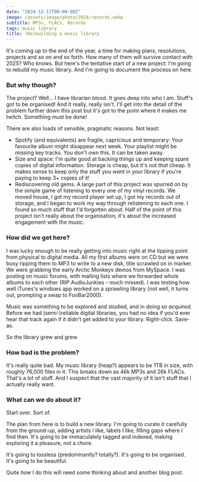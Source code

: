 ```yaml
---
date: "2024-12-17T00:00:00Z"
image: /assets/image/photo/2024/records.webp
subtitle: MP3s, FLACs, Records
tags: music library
title: (Re)building a music library
---
```

 

It's coming up to the end of the year, a time for making plans, resolutions, projects and so on and so forth. How many of them will survive contact with 2025? Who knows. But here's the tentative start of a new project: I'm going to rebuild my music library. And I'm going to document the process on here.

### But why though?
The project? Well... I have librarian blood. It goes deep into who I am. Stuff's got to be organised! And it really, really isn't. I'll get into the detail of the problem further down this post but it's got to the point where it makes me twitch. Something must be done!

There are also loads of sensible, pragmatic reasons. Not least:
- Spotify (and equivalents) are fragile, capricious and temporary: Your favourite album might disappear next week. Your playlist might be missing key tracks. You don't own this. It can be taken away.
- Size and space: I'm quite good at backing things up and keeping spare copies of digital information. Storage is cheap, but it's not _that_ cheap. It makes sense to keep only the stuff you _want_ in your library if you're paying to keep 3+ copies of it!
- Rediscovering old gems. A large part of this project was spurred on by the simple game of listening to every one of my vinyl records. We moved house, I got my record player set up, I got my records out of storage, and I began to work my way through relistening to each one. I found so much stuff that I'd forgotten about. Half of the point of this project isn't really about the organisation, it's about the increased engagement with the music.  

### How did we get here?
I was lucky enough to be really getting into music right at the tipping point from physical to digital media. All my first albums were on CD but we were busy ripping them to MP3 to write to a new disk, title scrawled on in marker. We were grabbing the early Arctic Monkeys demos from MySpace. I was posting on music forums, with mailing lists where we forwarded whole albums to each other (RIP AudioJunkies - much missed). I was testing how well iTunes's windows app worked on a sprawling library (not well, it turns out, prompting a swap to FooBar2000).

Music was something to be explored and studied, and in doing so _acquired_. Before we had (semi-)reliable digital libraries, you had no idea if you'd ever hear that track again if it didn't get added to your library. Right-click. Save-as.

So the library grew and grew.

### How bad is the problem?
It's really quite bad. My music library (heap?) appears to be 1TB in size, with roughly 76,000 files in it. This breaks down as 46k MP3s and 26k FLACs. That's a lot of stuff. And I suspect that the vast majority of it isn't stuff that I actually really want. 

### What can we do about it?
Start over. Sort of.

The plan from here is to build a new library. I'm going to curate it carefully from the ground-up, adding artists I like, labels I like, filling gaps where I find then. It's going to be immaculately tagged and indexed, making exploring it a pleasure, not a chore.

It's going to lossless (predominantly? totally?). It's going to be organised. It's going to be beautiful.

Quite _how_ I do this will need some thinking about and another blog post.